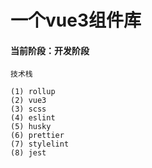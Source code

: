 # 一个vue3组件库

#### 当前阶段：开发阶段

```text
技术栈
    
(1) rollup
(2) vue3
(3) scss
(4) eslint
(5) husky
(6) prettier
(7) stylelint
(8) jest
```
